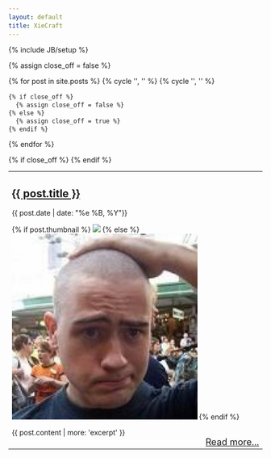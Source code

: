 ```yaml
---
layout: default
title: XieCraft
---
```

{% include JB/setup %}

{% assign close_off = false %}

<table cellpadding="10">
  {% for post in site.posts %}
    {% cycle '<tr>', '' %}
      <td width="50%">
        <div style='{% cycle 'background: grey;', 'background: blue;' %} margin-left: auto; margin-right: auto; width: 95%; text-align: center;'>
        <h2><a href="{{ post.url }}">{{ post.title }}</a></h2> 
        <p class="author">
          {{ post.date | date: "%e %B, %Y"}}
        </p>
        <p>
          {% if post.thumbnail %}
            <img src='{{ post.thumbnail }}' width='75%' />
          {% else %}
            <img src='/assets/img/xiewtfface.jpeg' width='75%' />
          {% endif %}
        </p>
        </div>
        <div style="text-align:justify;">
          {{ post.content | more: 'excerpt' }}
        </div>
        <div style="font-size: large; text-align: right;">
          <a href="{{ post.url }}">Read more...</a>
        </div>
      </td>
    {% cycle '', '</tr>' %}

    {% if close_off %}
      {% assign close_off = false %}
    {% else %}
      {% assign close_off = true %}
    {% endif %}
  {% endfor %}

  {% if close_off %}
    </tr>
  {% endif %}
</table>